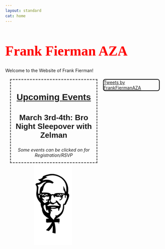 ```yaml
---
layout: standard
cat: home
---
```

<style>
.twitter {
	margin: 5px 2.5% 5px 2.5%;
	border: 2px solid Black;
	border-radius: 7px;
	float: right;
	/*box-shadow: 4px 4px 8px 0 rgba(0, 0, 0, 0.2), 6px 6px 20px 0 rgba(0, 0, 0, 0.19), -6px -6px 20px 0 rgba(0, 0, 0, 0.19), -4px -4px 8px 0 rgba(0, 0, 0, 0.2);*/
  display: inline;
	width: 35%;
}

.twitter:hover {
box-shadow: 4px 4px 8px 0 rgba(0, 0, 0, 0.2), 6px 6px 20px 0 rgba(0, 0, 0, 0.19), -6px -6px 20px 0 rgba(0, 0, 0, 0.19), -4px -4px 8px 0 rgba(0, 0, 0, 0.2);
}

h1.welcome {
  font-family: Pacifico;
  font-size: 3.125em;
  color: red;
}



h2 {
	 font-size: 2em;
	 font-family: Arial;
	 text-align: center;
	 text-decoration: underline;
}

h3 {
	font-size: 1.75em;
	font-family: Arial;
	text-align: center;
}

h4 {
	font-size: 1.5em;
	font-family: Arial;
	text-align: center;
}

h5 {
	font-size: 1.25em;
	font-family: Arial;
	text-align: center;
	color: Black;
	text-decoration: none;
}

a.event-link {
	text-decoration: none;
}

div.left {
	width: 60%;
	text-align: center;
	padding-top: 5px;
}

.upcoming {
	border: dashed medium DimGray;
	margin: 0px 5%;
	width: 90%;
}

.events {
	text-align: center;
	font-size: 1.125em;
	font-family: Arial, sans-serif;
	font-style: italic;
}

.rush {
	color: White;
} /*keeping for other event groupings*/

.council {
	color: MediumSeaGreen;
}

.convention {
	color: Indigo;
}

p.convention {
	font-size: 0.8em;
}


/*body {
 background-image: url("/images/FBackgroundSmall.png")*/

</style>

<h1 class="welcome">Frank Fierman AZA </h1>
<div><p class="welcome">
Welcome to the Website of Frank Fierman!
</p> </div>



<!-- Twitter Timeline -->
<div class="twitter">
<a class="twitter-timeline" data-width="100%" data-height="750" data-theme="light" href="https://twitter.com/FrankFiermanAZA">Tweets by FrankFiermanAZA</a> <script async src="//platform.twitter.com/widgets.js" charset="utf-8"></script>
</div>

<div class="left">

<div class="upcoming">
<!--<div style="background-color:OrangeRed; width: 75%; margin: auto; border-style: solid; border-color: Maroon; border-width: medium; margin-top: 1em;">
<p style="color: White; font-weight: bold; font-style: italic; text-transform: uppercase; font-size: 1.2em; margin-top: 1em;">Fierman won AZA Program of the Month for Sports Day</p>
<p style="color: cornsilk; font-style: italic; font-weight: lighter;">That's the second month in a row</p>
</div>-->
<h2>Upcoming Events</h2>
<!--div style="background-color: CornflowerBlue; width: 75%; margin: auto; border-color: Navy; border-style: solid; border-width: medium;"></div>-->




<h3 style="color:"Black;"><a class="event-link" href="/signup/bronight">
March 3rd-4th: Bro Night Sleepover with Zelman</a></h3>
<!--<h4>October 24th: Wing Night</h4>
<h5>October 27th: Shabbat with B'yachad</h5>
<h5>October 4th and 5th: SRC Prep (sleepover)</h5>
<h5><a class="convention event-link" href="https://www.atlantajcc.org/index.php?src=forms&ref=TN-BBYO-ConventionRegistration-2017-18">
November 10th-12th: Southern Region Convention</a></h5>
<p class="events council">Council Events</p>
<p class="events convention">(Conventions)</p> -->
<p style="font-size:1em; font-style:italic;">Some events can be clicked on for Registration/RSVP</p>
</div>

<div class="img">


<img src="/fiermanks2.jpg" style="width:40%;">
</div>
</div>

